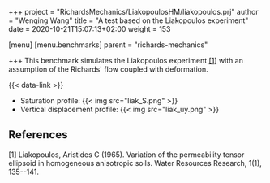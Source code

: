 +++
project = "RichardsMechanics/LiakopoulosHM/liakopoulos.prj"
author = "Wenqing Wang"
title = "A test based on the Liakopoulos experiment"
date = 2020-10-21T15:07:13+02:00
weight = 153

[menu]
  [menu.benchmarks]
    parent = "richards-mechanics"

+++
This benchmark simulates the Liakopoulos experiment
  [[1]](#1)
 with an assumption of  the Richards' flow  coupled with deformation.

{{< data-link >}}

* Saturation profile:
{{< img src="liak_S.png" >}}
* Vertical displacement profile:
{{< img src="liak_uy.png" >}}

## References

<a id="1">[1]</a>
Liakopoulos, Aristides C (1965).
Variation of the permeability tensor ellipsoid in homogeneous anisotropic soils.
Water Resources Research, 1(1), 135--141.
